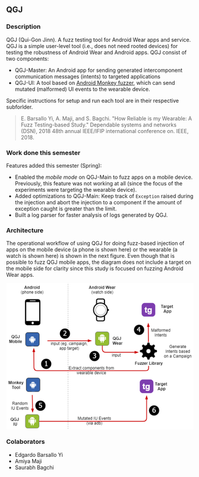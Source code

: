 ## QGJ

### Description

QGJ (Qui-Gon Jinn). A fuzz testing tool for Android Wear apps and service. QGJ is a simple user-level tool (i.e., does not need rooted devices) for testing the robustness of Android Wear and Android apps. QGJ consist of two components:
 * QGJ-Master: An Android app for sending generated intercomponent communication messages (intents) to targeted applications
 * QGJ-UI: A tool based on [Android Monkey fuzzer](https://developer.android.com/studio/test/monkey.html), which can send mutated (malformed) UI events to the wearable device.

Specific instructions for setup and run each tool are in their respective subforlder.

>E. Barsallo Yi, A. Maji, and S. Bagchi. "How Reliable is my Wearable: A Fuzz Testing-based Study." Dependable systems and networks (DSN), 2018 48th annual IEEE/IFIP international conference on. IEEE, 2018.

### Work done this semester

Features added this semester (Spring):

 * Enabled the *mobile mode* on QGJ-Main to fuzz apps on a mobile device. Previously, this feature was not working at all (since the focus of the experiments were targeting the wearable device).
 * Added optimizations to QGJ-Main: Keep track of `Exception` raised during the injection and abort the injection to a component if the  amount of exception caught is greater than the limit.
 * Built a log parser for faster analysis of logs generated by QGJ.

### Architecture

The operational workflow of using QGJ for doing fuzz-based injection of apps on the mobile device (a phone is shown here) or the wearable (a watch is shown here) is shown in the next figure. Even though that is possible to fuzz QGJ mobile apps, the diagram does not include a target on the mobile side for clarity since this study is focused on fuzzing Android Wear apps.

<img width="600" src="./imgs/design__comm_model-a.png" align="middle">
<img width="600" src="./imgs/design__comm_model-b.png" align="middle">

### Colaborators

 * Edgardo Barsallo Yi
 * Amiya Maji
 * Saurabh Bagchi
